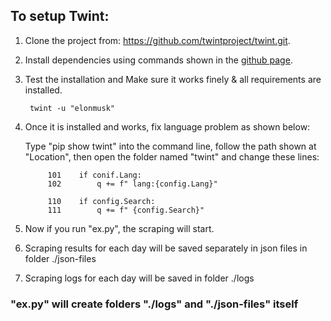 ## To setup Twint:


1. Clone the project from: https://github.com/twintproject/twint.git.
2. Install dependencies using commands shown in the [github page](https://github.com/twintproject/twint.git). 
3. Test the installation and Make sure it works finely & all requirements are installed.
   ```
   	twint -u "elonmusk"
   ```
5. Once it is installed and works, fix language problem as shown below:
	
	Type "pip show twint" into the command line, follow the path shown at "Location", then open the folder named "twint" and change these lines:
   ```
		101    if conif.Lang:
		102        q += f" lang:{config.Lang}"
		
		110    if config.Search:
		111        q += f" {config.Search}"
   ```
5. Now if you run "ex.py", the scraping will start. 
6. Scraping results for each day will be saved separately in json files in folder ./json-files
7. Scraping logs for each day will be saved in folder ./logs

### "ex.py" will create folders "./logs" and "./json-files" itself
